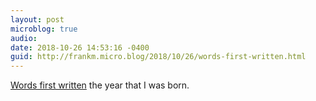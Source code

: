 ```yaml
---
layout: post
microblog: true
audio: 
date: 2018-10-26 14:53:16 -0400
guid: http://frankm.micro.blog/2018/10/26/words-first-written.html
---
```

[Words first written](https://www.merriam-webster.com/time-traveler/1966) the year that I was born.
